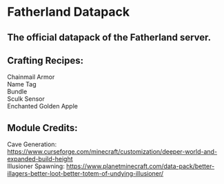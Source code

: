 # Fatherland Datapack
## The official datapack of the Fatherland server.

## Crafting Recipes:<br />
Chainmail Armor<br />
Name Tag<br />
Bundle<br />
Sculk Sensor<br />
Enchanted Golden Apple

## Module Credits:<br />
Cave Generation: https://www.curseforge.com/minecraft/customization/deeper-world-and-expanded-build-height<br />
Illusioner Spawning: https://www.planetminecraft.com/data-pack/better-illagers-better-loot-better-totem-of-undying-illusioner/
